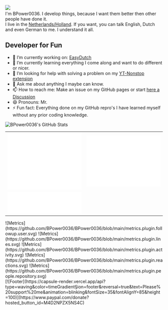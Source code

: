 ![](https://capsule-render.vercel.app/api?type=waving&color=auto&section=header&reversal=true&text=Hi%20there&fontSize=48&fontAlignY=35&height=150) <br>
I'm BPower0036. I develop things, because I want them better then other people have done it. <br>
I live in the [Netherlands/Holland](https://www.openstreetmap.org/relation/2323309#map=5/51.154/9.712). If you want, you can talk English, Dutch and even German to me. I understand it all.

## Developer for Fun
- 🔭 I’m currently working on: [EasyDutch](https://github.com/EasyDutch-uBO/EasyDutch/)
- 🌱 I’m currently learning everything I come along and want to do different or nicer.
- 🤔 I’m looking for help with solving a problem on my [YT-Nonstop extension](https://github.com/BPower0036/YT-Nonstop/issues/8)
- 💬 Ask me about anything I maybe can know.
- 📫 How to reach me: Make an issue on my GitHub pages or start [here a Discussion](https://github.com/BPower0036/BPower0036/discussions)
- 😄 Pronouns: Mr.
- ⚡ Fun fact: Everything done on my GitHub repro's I have learned myself without any prior coding knowledge.

![BPower0036's GitHub Stats](https://github-readme-stats.vercel.app/api?username=BPower0036&show_icons=true&count_private=true&include_all_commits=true&theme=radical&border_radius=20px&border_color=FF3B3B) <br>

<table>
  <tr>
    <td>
        <img src="/github-metrics.svg" alt="Metrics"></img>
    </td>
    <td>
        <img src="/metrics.plugin.isocalendar.svg" alt="Full-year calendar"></img>
    </td>
  </tr>
    <td>
       <img src="/metrics.plugin.languages.details.svg" alt="Languages details"></img>
    </td>
</table>
![Metrics](https://github.com/BPower0036/BPower0036/blob/main/metrics.plugin.followup.user.svg)
![Metrics](https://github.com/BPower0036/BPower0036/blob/main/metrics.plugin.lines.svg)
![Metrics](https://github.com/BPower0036/BPower0036/blob/main/metrics.plugin.activity.svg)
![Metrics](https://github.com/BPower0036/BPower0036/blob/main/metrics.plugin.reactions.svg)
![Metrics](https://github.com/BPower0036/BPower0036/blob/main/metrics.plugin.people.repository.svg)
<!-- ![Activity Graph](https://activity-graph.herokuapp.com/graph?username=BPower0036&theme=chartreuse-dark) <br>
![Top Langs](https://github-readme-stats.vercel.app/api/top-langs/?username=BPower0036&layout=compact&langs_count=10) --> <br>
[![Footer](https://capsule-render.vercel.app/api?type=waving&color=timeGradient&section=footer&reversal=true&text=Please%20support%20me&animation=blinking&fontSize=35&fontAlignY=85&height=100)](https://www.paypal.com/donate?hosted_button_id=M4D2NPZX5NS4C)
